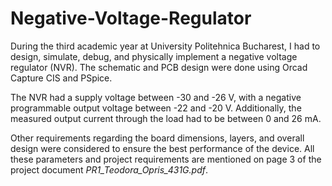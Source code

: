 # Negative-Voltage-Regulator

During the third academic year at University Politehnica Bucharest, I had to design, simulate, debug, and physically implement a negative voltage regulator (NVR).
The schematic and PCB design were done using Orcad Capture CIS and PSpice. 

The NVR had a supply voltage between -30 and -26 V, with a negative programmable output voltage between -22 and -20 V. Additionally, the measured output current through the load had to be between 0 and 26 mA. 

Other requirements regarding the board dimensions, layers, and overall design were considered to ensure the best performance of the device. All these parameters and project requirements are mentioned on page 3 of the project document _PR1_Teodora_Opris_431G.pdf_. 
